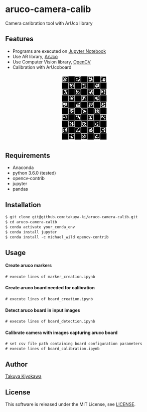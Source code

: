 # aruco-camera-calib

Camera caribration tool with ArUco library

## Features

- Programs are executed on [Jupyter Notebook](https://jupyter.org/)
- Use AR library, [ArUco](https://www.uco.es/investiga/grupos/ava/node/26)
- Use Computer Vision library, [OpenCV](https://opencv.org/)
- Calibration with ArUcoboard

<div align="center">
    <img src="board/sample_board.png", width="30%">
</div>

## Requirements

- Anaconda
- python 3.6.0 (tested)
- opencv-contrib
- jupyter
- pandas

## Installation

	$ git clone git@github.com:takuya-ki/aruco-camera-calib.git
	$ cd aruco-camera-calib
    $ conda activate your_conda_env
    $ conda install jupyter
    $ conda install -c michael_wild opencv-contrib

## Usage

#### Create aruco markers

    # execute lines of marker_creation.ipynb

#### Create aruco board needed for calibration

    # execute lines of board_creation.ipynb 

#### Detect aruco board in input images

    # execute lines of board_detection.ipynb

#### Calibrate camera with images capturing aruco board

    # set csv file path containing board configuration parameters
    # execute lines of board_calibration.ipynb

## Author

[Takuya Kiyokawa](https://takuya-ki.github.io/)

## License

This software is released under the MIT License, see [LICENSE](./LICENSE).
